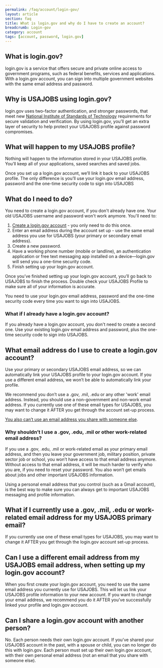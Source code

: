 ```yaml
---
permalink: /faq/account/login-gov/
layout: article
section: faq
title: What is login.gov and why do I have to create an account?
breadcrumb: Login-gov
category: account
tags: [account, password, login.gov]
---
```


## What is login.gov?

login.gov is a service that offers secure and private online access to government programs, such as federal benefits, services and applications. With a login.gov account, you can sign into multiple government websites with the same email address and password.

## Why is USAJOBS using login.gov?

login.gov uses two-factor authentication, and stronger passwords, that meet new [National Institute of Standards of Technology](https://www.nist.gov/) requirements for secure validation and verification. By using login.gov, you’ll get an extra layer of security to help protect your USAJOBS profile against password compromises.

## What will happen to my USAJOBS profile?

Nothing will happen to the information stored in your USAJOBS profile.  You’ll keep all of your applications, saved searches and saved jobs.

Once you set up a login.gov account, we’ll link it back to your USAJOBS profile. The only difference is you’ll use your login.gov email address, password and the one-time security code to sign into USAJOBS

## What do I need to do?

You need to create a login.gov account, if you don't already have one. Your old USAJOBS username and password won't work anymore. You'll need to:

1. [Create a login.gov account](https://www.usajobs.gov/Applicant/ProfileDashboard/Home/) - you only need to do this once.
2. Enter an email address during the account set up - use the same email address you use for USAJOBS (your primary or secondary email address).
3. Create a new password.
4. Have a working phone number (mobile or landline), an authentication application or free text messaging app installed on a device—login.gov will send you a one-time security code.
4. Finish setting up your login.gov account.

Once you’ve finished setting up your login.gov account, you’ll go back to USAJOBS to finish the process.  Double check your USAJOBS Profile to make sure all of your information is accurate.

You need to use your login.gov email address, password and the one-time security code every time you want to sign into USAJOBS.

### What if I already have a login.gov account?

If you already have a login.gov account, you don't need to create a second one. Use your existing login.gov email address and password, plus the one-time security code to sign into USAJOBS.  

## What email address do I use to create a login.gov account?

Use your primary or secondary USAJOBS email address, so we can automatically link your USAJOBS profile to your login.gov account. If you use a different email address, we won’t be able to automatically link your profile.

We recommend you don’t use a .gov, .mil, .edu or any other 'work' email address. Instead, you should use a non-government and non-work email address. If you currently use one of these email types for USAJOBS, you may want to change it AFTER you get through the account set-up process.

[You also can’t use an email address you share with someone else](#can-i-share-a-logingov-account-with-another-person).

### Why shouldn’t I use a .gov, .edu, .mil or other work-related email address?

If you use a .gov, .edu, .mil or work-related email as your primary email address, and then you leave your government job, military position, private sector job or school, you won’t have access to that email address anymore. Without access to that email address, it will be much harder to verify who you are, if you need to reset your password. You also won’t get emails about jobs and other important USAJOBS information.

Using a personal email address that you control (such as a Gmail account), is the best way to make sure you can always get to important USAJOBS messaging and profile information.

## What if I currently use a .gov, .mil, .edu or work-related email address for my USAJOBS primary email?

If you currently use one of these email types for USAJOBS, you may want to change it AFTER you get through the login.gov account set-up process.

## Can I use a different email address from my USAJOBS email address, when setting up my login.gov account?

When you first create your login.gov account, you need to use the same email address you currently use for USAJOBS.  This will let us link your USAJOBS profile information to your new account. If you want to change your email address, we recommend you do it AFTER you've successfully linked your profile and login.gov account.

## Can I share a login.gov account with another person?

No. Each person needs their own login.gov account.  If you’ve shared your USAJOBS account in the past, with a spouse or child, you can no longer do this with login.gov. Each person must set up their own login.gov account, with their own personal email address (not an email that you share with someone else).
